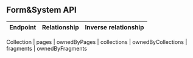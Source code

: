 ## Form&System API

Endpoint | Relationship | Inverse relationship
--- | --- | ---
Collection
  | pages | ownedByPages
  | collections | ownedByCollections
  | fragments | ownedByFragments
